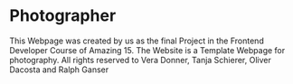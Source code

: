 # Photographer

This Webpage was created by us as the final Project in the Frontend Developer Course of Amazing 15.
The Website is a Template Webpage for photography.
All rights reserved to Vera Donner, Tanja Schierer, Oliver Dacosta and Ralph Ganser
